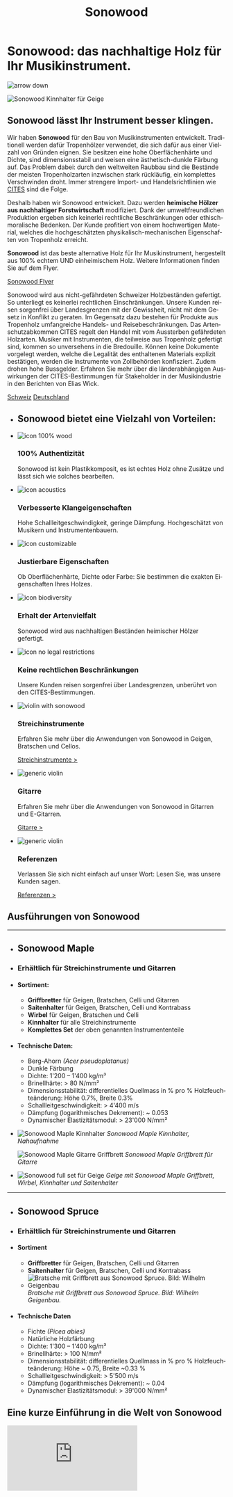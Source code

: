 ﻿---
lang: de
title: 'Sonowood'
order: 2
---

<div class="full-width-kenburns">
<div class="wrap-bg-image">

# Sonowood: das nachhaltige Holz für Ihr Musikinstrument.

![arrow down](/assets/images/arrow-d-white.svg)
</div>
<img srcset="/assets/images/products_cover_2x.jpg"
     src="/assets/images/products_cover.jpg" alt="Sonowood Kinnhalter für Geige">
</div>

<div class="full-width">
<div class="wrap">

## Sonowood lässt Ihr Instrument besser klingen.

Wir haben **Sonowood** für den Bau von Musikinstrumenten entwickelt. Traditionell werden dafür Tropenhölzer verwendet, die sich dafür aus einer Vielzahl von Gründen eignen. Sie besitzen eine hohe Oberflächenhärte und Dichte, sind dimensionsstabil und weisen eine ästhetisch-dunkle Färbung auf. Das Problem dabei: durch den weltweiten Raubbau sind die Bestände der meisten Tropenholzarten inzwischen stark rückläufig, ein komplettes Verschwinden droht. Immer strengere Import- und Handelsrichtlinien wie
[CITES](https://www.cites.org/eng/disc/species.php) sind die Folge.

Deshalb haben wir Sonowood entwickelt. Dazu werden **heimische Hölzer aus nachhaltiger Forstwirtschaft** modifiziert. Dank der umweltfreundlichen Produktion ergeben sich keinerlei rechtliche Beschränkungen oder ethisch-moralische Bedenken. Der Kunde profitiert von einem hochwertigen Material, welches die hochgeschätzten physikalisch-mechanischen Eigenschaften von Tropenholz erreicht.

**Sonowood** ist das beste alternative Holz für Ihr Musikinstrument, hergestellt aus 100% echtem UND einheimischem Holz. Weitere Informationen finden Sie auf dem Flyer.

<a class="btn -red" href="/assets/docs/Flyer_Sonowood_A4-Trifold_DE_screen.pdf">Sonowood Flyer</a> 

Sonowood wird aus nicht-gefährdeten Schweizer Holzbeständen gefertigt. So unterliegt es keinerlei rechtlichen Einschränkungen. Unsere Kunden reisen sorgenfrei über Landesgrenzen mit der Gewissheit, nicht mit dem Gesetz in Konflikt zu geraten. Im Gegensatz dazu bestehen für Produkte aus Tropenholz umfangreiche Handels- und Reisebeschränkungen. Das Artenschutzabkommen CITES regelt den Handel mit vom Aussterben gefährdeten Holzarten. Musiker mit Instrumenten, die teilweise aus Tropenholz gefertigt sind, kommen so unversehens in die Bredouille. Können keine Dokumente vorgelegt werden, welche die Legalität des enthaltenen Materials explizit bestätigen, werden die Instrumente von Zollbehörden konfisziert. Zudem drohen hohe Bussgelder. Erfahren Sie mehr über die länderabhängigen Auswirkungen der CITES-Bestimmungen für Stakeholder in der Musikindustrie in den Berichten von Elias Wick.

<a class="btn" href="/assets/docs/2018_CITES_CH.pdf">Schweiz</a> <a class="btn" href="/assets/docs/2018_CITES_DE.pdf">Deutschland</a>

</div>
</div>

<div class="full-width-red">
<div class="wrap">

  - ## Sonowood bietet eine Vielzahl von Vorteilen:

  - ![icon 100% wood](/assets/logo/100.svg)

    ### 100% Authentizität

    Sonowood ist kein Plastikkomposit, es ist echtes Holz ohne Zusätze und lässt sich wie solches bearbeiten.

  - ![icon acoustics](/assets/logo/sound.svg)

    ### Verbesserte Klangeigenschaften

    Hohe Schallleitgeschwindigkeit, geringe Dämpfung. Hochgeschätzt von Musikern und Instrumentenbauern.
    

  - ![icon customizable](/assets/logo/customizable.svg)

    ### Justierbare Eigenschaften

    Ob Oberflächenhärte, Dichte oder Farbe: Sie bestimmen die exakten Eigenschaften Ihres Holzes.

  - ![icon biodiversity](/assets/logo/biodiverse.svg)

    ### Erhalt der Artenvielfalt

    Sonowood wird aus nachhaltigen Beständen heimischer Hölzer gefertigt.

  - ![icon no legal restrictions](/assets/logo/legal.svg)

    ### Keine rechtlichen Beschränkungen

    Unsere Kunden reisen sorgenfrei über Landesgrenzen, unberührt von den CITES-Bestimmungen.


</div>
</div>

<div class="full-width">
<div class="wrap -cols3">

  - ![violin with sonowood](/assets/images/Products_1_Tropical_Wood_Tropenholz_Ersatz_Replacement_Alternative_Sonowood_Ebenholz_Rosewood_Grenadill_SwissWoodSolutions_Klimaschutz_ETH_Zuerich_Switzerland.jpg)
    ### Streichinstrumente

    Erfahren Sie mehr über die Anwendungen von Sonowood in Geigen, Bratschen und Cellos.

    <a class="btn -red" href="/de/products/streichinstrumente">Streichinstrumente ></a>

  - ![generic violin](/assets/images/Products_4_Tropical_Wood_Tropenholz_Ersatz_Replacement_Alternative_Sonowood_Ebenholz_Rosewood_Grenadill_SwissWoodSolutions_Klimaschutz_Rosewood_Grenadill.jpg)
    ### Gitarre

     Erfahren Sie mehr über die Anwendungen von Sonowood in Gitarren und E-Gitarren.

    <a class="btn -red" href="/de/products/gitarre">Gitarre ></a>

- ![generic violin](/assets/images/Products_3_Tropical_Wood_Tropenholz_Ersatz_Replacement_Alternative_Sonowood_Ebenholz_Rosewood_Grenadill_SwissWoodSolutions_Klimaschutz_ETH_Zuerich_Switzerland.jpg)
    ### Referenzen

     Verlassen Sie sich nicht einfach auf unser Wort: Lesen Sie, was unsere Kunden sagen.

    <a class="btn -red" href="/de/products/testimonials">Referenzen ></a>

</div>
</div>

<div class="full-width-grey" name="Sonowood-Types">
<div class="wrap -cols2">

## Ausführungen von Sonowood

---

  - ## Sonowood Maple

  - ### Erhältlich für Streichinstrumente und Gitarren

  - #### Sortiment:

      - **Griffbretter** für Geigen, Bratschen, Celli und Gitarren
      - **Saitenhalter** für Geigen, Bratschen, Celli und Kontrabass
      - **Wirbel** für Geigen, Bratschen und Celli
      - **Kinnhalter** für alle Streichinstrumente
      - **Komplettes Set** der oben genannten Instrumententeile

  - #### Technische Daten:

      - Berg-Ahorn *(Acer pseudoplatanus)*
      - Dunkle Färbung
      - Dichte: 1'200 – 1'400 kg/m³
      - Brinellhärte: \> 80 N/mm²
      - Dimensionsstabilität: differentielles Quellmass in % pro % Holzfeuchteänderung: Höhe 0.7%, Breite 0.3%
      - Schallleitgeschwindigkeit: \> 4'400 m/s
      - Dämpfung (logarithmisches Dekrement): \~ 0.053
      - Dynamischer Elastizitätsmodul:
        \> 23'000 N/mm²

  - ![Sonowood Maple Kinnhalter](/assets/images/Sonowood_4_Tropical_Wood_Tropenholz_Ersatz_Replacement_Alternative_Sonowood_Ebenholz_Rosewood_Grenadill_SwissWoodSolutions_Klimaschutz_Violin_Guitar_Viola.jpg)
        *Sonowood Maple Kinnhalter, Nahaufnahme*

    ![Sonowood Maple Gitarre Griffbrett](/assets/images/Sonowood_5_Tropical_Wood_Tropenholz_Ersatz_Replacement_Alternative_Sonowood_Ebenholz_Rosewood_Grenadill_SwissWoodSolutions_Klimaschutz_Violin_Guitar_Viola.jpg)
        *Sonowood Maple Griffbrett für Gitarre*

  - ![Sonowood full set für Geige](/assets/images/Sonowood_6_Tropical_Wood_Tropenholz_Ersatz_Replacement_Alternative_Sonowood_Ebenholz_Rosewood_Grenadill_SwissWoodSolutions_Klimaschutz_Violin_Guitar_Viola.jpg)
        *Geige mit Sonowood Maple Griffbrett, Wirbel, Kinnhalter und Saitenhalter*

---

  - ## Sonowood Spruce

  - ### Erhältlich für Streichinstrumente und Gitarren

  - #### Sortiment

      - **Griffbretter** für Geigen, Bratschen, Celli und Gitarren
      - **Saitenhalter** für Geigen, Bratschen, Celli und Kontrabass
      - ![ Bratsche mit Griffbrett aus Sonowood Spruce. Bild: Wilhelm Geigenbau](/assets/images/Sonowood_7_Tropical_Wood_Tropenholz_Ersatz_Replacement_Alternative_Sonowood_Ebenholz_Rosewood_Grenadill_SwissWoodSolutions_Klimaschutz_Violin_Guitar_Viola.jpg)
        *Bratsche mit Griffbrett aus Sonowood Spruce. Bild: Wilhelm Geigenbau.*

  - #### Technische Daten

      - Fichte *(Picea abies)*
      - Natürliche Holzfärbung
      - Dichte: 1'300 – 1'400 kg/m³
      - Brinellhärte: \> 100 N/mm²
      - Dimensionsstabilität: differentielles Quellmass in % pro % Holzfeuchteänderung: Höhe \~ 0.75, Breite \~0.33 %       
      - Schallleitgeschwindigkeit: \> 5'500 m/s
      - Dämpfung (logarithmisches Dekrement): \~ 0.04
      - Dynamischer Elastizitätsmodul: \> 39'000 N/mm²

</div>
</div>

<div class="full-width">
<div class="wrap">

## Eine kurze Einführung in die Welt von Sonowood

<div class="videocontainer">
<iframe src="https://www.youtube.com/embed/VzBaJULayc8?rel=0&amp;showinfo=0" frameborder="0" allow="autoplay; encrypted-media" allowfullscreen>
</iframe>
</div>

</div>
</div>

